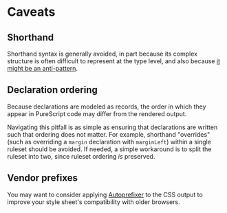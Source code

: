 Caveats
=======

## Shorthand

Shorthand syntax is generally avoided, in part because its complex structure is often difficult to represent at the type level, and also because [it might be an anti-pattern](https://csswizardry.com/2016/12/css-shorthand-syntax-considered-an-anti-pattern/).

## Declaration ordering

Because declarations are modeled as records, the order in which they appear in PureScript code may differ from the rendered output.

Navigating this pitfall is as simple as ensuring that declarations are written such that ordering does not matter. For example, shorthand "overrides" (such as overriding a `margin` declaration with `marginLeft`) within a single ruleset should be avoided. If needed, a simple workaround is to split the ruleset into two, since ruleset ordering _is_ preserved.

## Vendor prefixes

You may want to consider applying [Autoprefixer](https://github.com/postcss/autoprefixer) to the CSS output to improve your style sheet's compatibility with older browsers.
